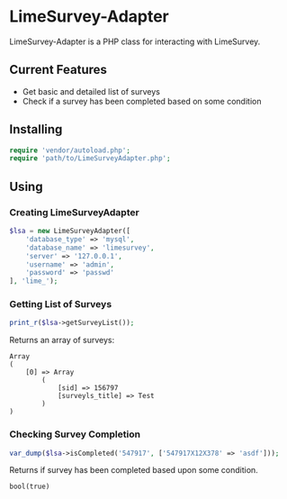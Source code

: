 # LimeSurvey-Adapter

LimeSurvey-Adapter is a PHP class for interacting with LimeSurvey.

## Current Features
* Get basic and detailed list of surveys
* Check if a survey has been completed based on some condition

## Installing

```php
require 'vendor/autoload.php';
require 'path/to/LimeSurveyAdapter.php';
```

## Using

### Creating LimeSurveyAdapter

```php
$lsa = new LimeSurveyAdapter([
    'database_type' => 'mysql',
    'database_name' => 'limesurvey',
    'server' => '127.0.0.1',
    'username' => 'admin',
    'password' => 'passwd'
], 'lime_');
```

### Getting List of Surveys

```php
print_r($lsa->getSurveyList());
```

Returns an array of surveys:

```
Array
(
    [0] => Array
        (
            [sid] => 156797
            [surveyls_title] => Test
        )
)
```

### Checking Survey Completion

```php
var_dump($lsa->isCompleted('547917', ['547917X12X378' => 'asdf']));
```

Returns if survey has been completed based upon some condition.

```
bool(true)
```
